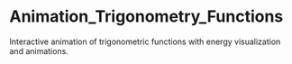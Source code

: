# Animation_Trigonometry_Functions
Interactive animation of trigonometric functions with energy visualization and animations.
